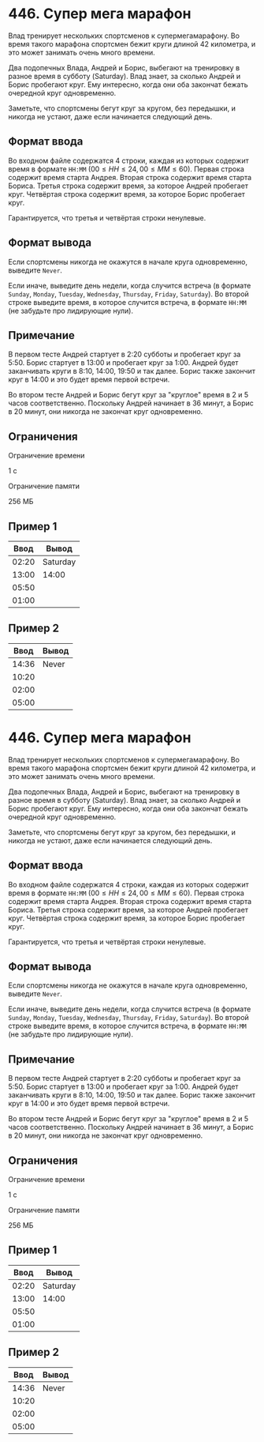 # 446. Супер мега марафон

Влад тренирует нескольких спортсменов к супермегамарафону. Во время такого марафона спортсмен бежит круги длиной 42 километра, и это может занимать очень много времени.

Два подопечных Влада, Андрей и Борис, выбегают на тренировку в разное время в субботу (Saturday). Влад знает, за сколько Андрей и Борис пробегают круг. Ему интересно, когда они оба закончат бежать очередной круг одновременно.

Заметьте, что спортсмены бегут круг за кругом, без передышки, и никогда не устают, даже если начинается следующий день.

## Формат ввода

Во входном файле содержатся 4 строки, каждая из которых содержит время в формате `HH:MM` $(00 \le HH \le 24, 00 \le MM \le 60)$. Первая строка содержит время старта Андрея. Вторая строка содержит время старта Бориса. Третья строка содержит время, за которое Андрей пробегает круг. Четвёртая строка содержит время, за которое Борис пробегает круг.

Гарантируется, что третья и четвёртая строки ненулевые.

## Формат вывода

Если спортсмены никогда не окажутся в начале круга одновременно, выведите `Never`.

Если иначе, выведите день недели, когда случится встреча (в формате `Sunday`, `Monday`, `Tuesday`, `Wednesday`, `Thursday`, `Friday`, `Saturday`). Во второй строке выведите время, в которое случится встреча, в формате `HH:MM` (не забудьте про лидирующие нули).

## Примечание

В первом тесте Андрей стартует в 2:20 субботы и пробегает круг за 5:50. Борис стартует в 13:00 и пробегает круг за 1:00. Андрей будет заканчивать круги в 8:10, 14:00, 19:50 и так далее. Борис также закончит круг в 14:00 и это будет время первой встречи.

Во втором тесте Андрей и Борис бегут круг за "круглое" время в 2 и 5 часов соответственно. Поскольку Андрей начинает в 36 минут, а Борис в 20 минут, они никогда не закончат круг одновременно.

## Ограничения

Ограничение времени

1 с

Ограничение памяти

256 МБ

## Пример 1

| Ввод  | Вывод    |
|-------|----------|
| 02:20 | Saturday |
| 13:00 | 14:00    |
| 05:50 |          |
| 01:00 |          |

## Пример 2

| Ввод  | Вывод |
|-------|-------|
| 14:36 | Never |
| 10:20 |       |
| 02:00 |       |
| 05:00 |       |
# 446. Супер мега марафон

Влад тренирует нескольких спортсменов к супермегамарафону. Во время такого марафона спортсмен бежит круги длиной 42 километра, и это может занимать очень много времени.

Два подопечных Влада, Андрей и Борис, выбегают на тренировку в разное время в субботу (Saturday). Влад знает, за сколько Андрей и Борис пробегают круг. Ему интересно, когда они оба закончат бежать очередной круг одновременно.

Заметьте, что спортсмены бегут круг за кругом, без передышки, и никогда не устают, даже если начинается следующий день.

## Формат ввода

Во входном файле содержатся 4 строки, каждая из которых содержит время в формате `HH:MM` $(00 \le HH \le 24, 00 \le MM \le 60)$. Первая строка содержит время старта Андрея. Вторая строка содержит время старта Бориса. Третья строка содержит время, за которое Андрей пробегает круг. Четвёртая строка содержит время, за которое Борис пробегает круг.

Гарантируется, что третья и четвёртая строки ненулевые.

## Формат вывода

Если спортсмены никогда не окажутся в начале круга одновременно, выведите `Never`.

Если иначе, выведите день недели, когда случится встреча (в формате `Sunday`, `Monday`, `Tuesday`, `Wednesday`, `Thursday`, `Friday`, `Saturday`). Во второй строке выведите время, в которое случится встреча, в формате `HH:MM` (не забудьте про лидирующие нули).

## Примечание

В первом тесте Андрей стартует в 2:20 субботы и пробегает круг за 5:50. Борис стартует в 13:00 и пробегает круг за 1:00. Андрей будет заканчивать круги в 8:10, 14:00, 19:50 и так далее. Борис также закончит круг в 14:00 и это будет время первой встречи.

Во втором тесте Андрей и Борис бегут круг за "круглое" время в 2 и 5 часов соответственно. Поскольку Андрей начинает в 36 минут, а Борис в 20 минут, они никогда не закончат круг одновременно.

## Ограничения

Ограничение времени

1 с

Ограничение памяти

256 МБ

## Пример 1

| Ввод  | Вывод    |
|-------|----------|
| 02:20 | Saturday |
| 13:00 | 14:00    |
| 05:50 |          |
| 01:00 |          |

## Пример 2

| Ввод  | Вывод |
|-------|-------|
| 14:36 | Never |
| 10:20 |       |
| 02:00 |       |
| 05:00 |       |
